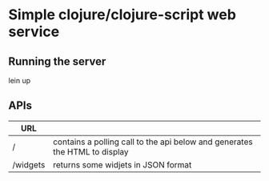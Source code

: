 Simple clojure/clojure-script web service
=======

Running the server
-----------
lein up


APIs
-----------

| URL         |   |
|-------------|---|
|  /          | contains a polling call to the api below and generates the HTML to display |
|  /widgets   | returns some widjets in JSON format |